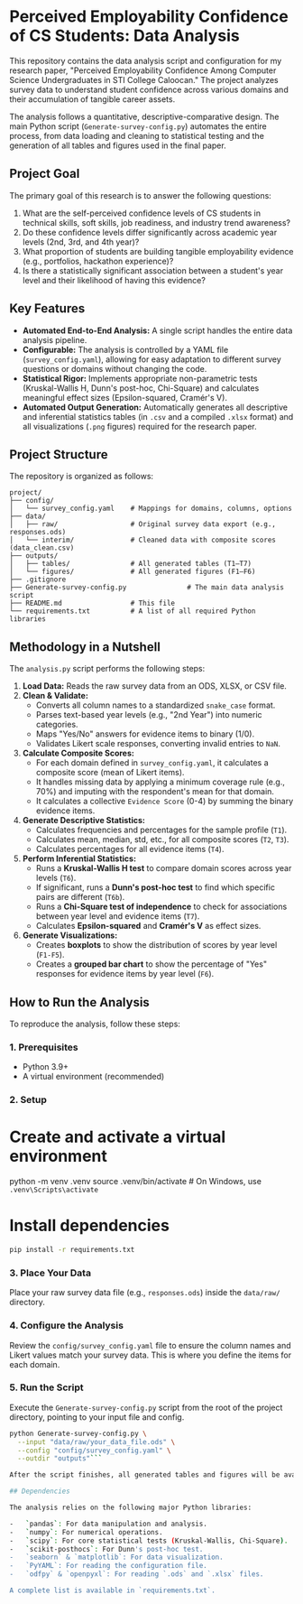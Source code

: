 # Perceived Employability Confidence of CS Students: Data Analysis

This repository contains the data analysis script and configuration for my research paper, "Perceived Employability Confidence Among Computer Science Undergraduates in STI College Caloocan." The project analyzes survey data to understand student confidence across various domains and their accumulation of tangible career assets.

The analysis follows a quantitative, descriptive-comparative design. The main Python script (`Generate-survey-config.py`) automates the entire process, from data loading and cleaning to statistical testing and the generation of all tables and figures used in the final paper.

## Project Goal

The primary goal of this research is to answer the following questions:
1.  What are the self-perceived confidence levels of CS students in technical skills, soft skills, job readiness, and industry trend awareness?
2.  Do these confidence levels differ significantly across academic year levels (2nd, 3rd, and 4th year)?
3.  What proportion of students are building tangible employability evidence (e.g., portfolios, hackathon experience)?
4.  Is there a statistically significant association between a student's year level and their likelihood of having this evidence?

## Key Features

-   **Automated End-to-End Analysis:** A single script handles the entire data analysis pipeline.
-   **Configurable:** The analysis is controlled by a YAML file (`survey_config.yaml`), allowing for easy adaptation to different survey questions or domains without changing the code.
-   **Statistical Rigor:** Implements appropriate non-parametric tests (Kruskal-Wallis H, Dunn's post-hoc, Chi-Square) and calculates meaningful effect sizes (Epsilon-squared, Cramér's V).
-   **Automated Output Generation:** Automatically generates all descriptive and inferential statistics tables (in `.csv` and a compiled `.xlsx` format) and all visualizations (`.png` figures) required for the research paper.

## Project Structure

The repository is organized as follows:

```
project/
├── config/
│   └── survey_config.yaml    # Mappings for domains, columns, options
├── data/
│   ├── raw/                  # Original survey data export (e.g., responses.ods)
│   └── interim/              # Cleaned data with composite scores (data_clean.csv)
├── outputs/
│   ├── tables/               # All generated tables (T1–T7)
│   └── figures/              # All generated figures (F1–F6)
├── .gitignore                
├── Generate-survey-config.py               # The main data analysis script
├── README.md                 # This file
└── requirements.txt          # A list of all required Python libraries
```

## Methodology in a Nutshell

The `analysis.py` script performs the following steps:

1.  **Load Data:** Reads the raw survey data from an ODS, XLSX, or CSV file.
2.  **Clean & Validate:**
    -   Converts all column names to a standardized `snake_case` format.
    -   Parses text-based year levels (e.g., "2nd Year") into numeric categories.
    -   Maps "Yes/No" answers for evidence items to binary (1/0).
    -   Validates Likert scale responses, converting invalid entries to `NaN`.
3.  **Calculate Composite Scores:**
    -   For each domain defined in `survey_config.yaml`, it calculates a composite score (mean of Likert items).
    -   It handles missing data by applying a minimum coverage rule (e.g., 70%) and imputing with the respondent's mean for that domain.
    -   It calculates a collective `Evidence Score` (0-4) by summing the binary evidence items.
4.  **Generate Descriptive Statistics:**
    -   Calculates frequencies and percentages for the sample profile (`T1`).
    -   Calculates mean, median, std, etc., for all composite scores (`T2`, `T3`).
    -   Calculates percentages for all evidence items (`T4`).
5.  **Perform Inferential Statistics:**
    -   Runs a **Kruskal-Wallis H test** to compare domain scores across year levels (`T6`).
    -   If significant, runs a **Dunn's post-hoc test** to find which specific pairs are different (`T6b`).
    -   Runs a **Chi-Square test of independence** to check for associations between year level and evidence items (`T7`).
    -   Calculates **Epsilon-squared** and **Cramér's V** as effect sizes.
6.  **Generate Visualizations:**
    -   Creates **boxplots** to show the distribution of scores by year level (`F1-F5`).
    -   Creates a **grouped bar chart** to show the percentage of "Yes" responses for evidence items by year level (`F6`).

## How to Run the Analysis

To reproduce the analysis, follow these steps:

### 1. Prerequisites

-   Python 3.9+
-   A virtual environment (recommended)

### 2. Setup

# Create and activate a virtual environment
python -m venv .venv
source .venv/bin/activate  # On Windows, use `.venv\Scripts\activate`

# Install dependencies

```bash
pip install -r requirements.txt
```

### 3. Place Your Data

Place your raw survey data file (e.g., `responses.ods`) inside the `data/raw/` directory.

### 4. Configure the Analysis

Review the `config/survey_config.yaml` file to ensure the column names and Likert values match your survey data. This is where you define the items for each domain.

### 5. Run the Script

Execute the `Generate-survey-config.py` script from the root of the project directory, pointing to your input file and config.

```bash
python Generate-survey-config.py \
  --input "data/raw/your_data_file.ods" \
  --config "config/survey_config.yaml" \
  --outdir "outputs"```

After the script finishes, all generated tables and figures will be available in the `outputs/` directory. A log of the run will be saved in `outputs/logs/run.log`.

## Dependencies

The analysis relies on the following major Python libraries:

-   `pandas`: For data manipulation and analysis.
-   `numpy`: For numerical operations.
-   `scipy`: For core statistical tests (Kruskal-Wallis, Chi-Square).
-   `scikit-posthocs`: For Dunn's post-hoc test.
-   `seaborn` & `matplotlib`: For data visualization.
-   `PyYAML`: For reading the configuration file.
-   `odfpy` & `openpyxl`: For reading `.ods` and `.xlsx` files.

A complete list is available in `requirements.txt`.
